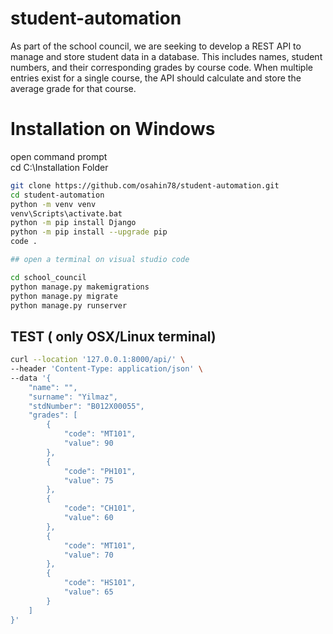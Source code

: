 # student-automation

As part of the school council, we are seeking to develop a REST API to manage and store student data in a database. This includes names, student numbers, and their corresponding grades by course code. When multiple entries exist for a single course, the API should calculate and store the average grade for that course.

# Installation on Windows

open command prompt </br>
cd C:\Installation Folder

```bash
git clone https://github.com/osahin78/student-automation.git
cd student-automation
python -m venv venv
venv\Scripts\activate.bat
python -m pip install Django
python -m pip install --upgrade pip
code .

## open a terminal on visual studio code

cd school_council
python manage.py makemigrations
python manage.py migrate
python manage.py runserver
```

## TEST ( only OSX/Linux terminal)

```bash
curl --location '127.0.0.1:8000/api/' \
--header 'Content-Type: application/json' \
--data '{
    "name": "",
    "surname": "Yilmaz",
    "stdNumber": "B012X00055",
    "grades": [
        {
            "code": "MT101",
            "value": 90
        },
        {
            "code": "PH101",
            "value": 75
        },
        {
            "code": "CH101",
            "value": 60
        },
        {
            "code": "MT101",
            "value": 70
        },
        {
            "code": "HS101",
            "value": 65
        }
    ]
}'
```
